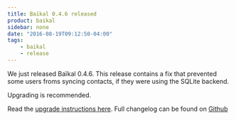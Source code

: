 ```yaml
---
title: Baïkal 0.4.6 released
product: baikal 
sidebar: none
date: "2016-08-19T09:12:50-04:00"
tags:
    - baikal
    - release
---
```


We just released Baïkal 0.4.6. This release contains a fix that prevented
some users froms syncing contacts, if they were using the SQLite backend.

Upgrading is recommended.

Read the [upgrade instructions here][1]. Full changelog can be found on [Github][2]

[1]: /baikal/upgrade/ "Upgrade instructions"
[2]: https://github.com/sabre-io/Baikal/blob/0.4.6/CHANGELOG.md "Change log"
